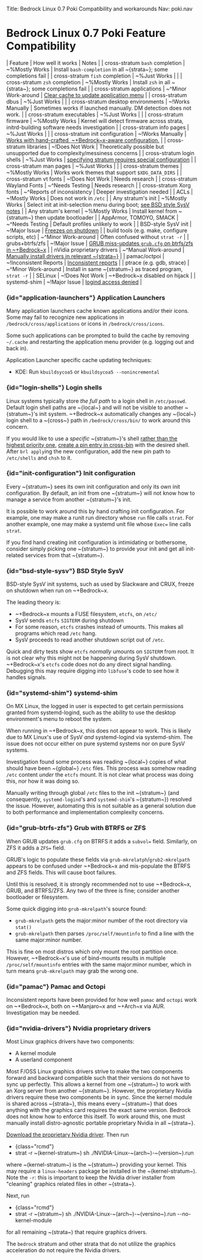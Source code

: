 Title: Bedrock Linux 0.7 Poki Compatibility and workarounds
Nav: poki.nav

# Bedrock Linux 0.7 Poki Feature Compatibility

| Feature                            | How well it works   | Notes |
| cross-stratum `bash` completion    | ~%Mostly Works      | Install `bash-completion` in all ~{strata~}; some completions fail |
| cross-stratum `fish` completion    | ~%Just Works        | |
| cross-stratum `zsh` completion     | ~%Mostly Works      | Install `zsh` in all ~{strata~}; some completions fail |
| cross-stratum applications         | ~^Minor Work-around | [Clear cache to update application menu](#application-launchers) |
| cross-stratum dbus                 | ~%Just Works        | |
| cross-stratum desktop environments | ~!Works Manually    | Sometimes works if launched manually.  DM detection does not work. |
| cross-stratum executables          | ~%Just Works        | |
| cross-stratum firmware             | ~%Mostly Works      | Kernel will detect firmware across strata, initrd-building software needs investigation |
| cross-stratum info pages           | ~%Just Works        | |
| cross-stratum init configuration   | ~!Works Manually    | [Works with hand-crafted, ~+Bedrock~x-aware configuration.](#init-configuration) |
| cross-stratum libraries            | ~!Does Not Work     | Theoretically possible but unsupported due to complexity/messiness concerns |
| cross-stratum login shells         | ~%Just Works        | [specifying stratum requires special configuration](#login-shells) |
| cross-stratum man pages            | ~%Just Works        | |
| cross-stratum themes               | ~%Mostly Works      | Works work themes that support `$XDG_DATA_DIRS` |
| cross-stratum vt fonts             | ~!Does Not Work     | Needs research |
| cross-stratum Wayland Fonts        | ~^Needs Testing     | Needs research |
| cross-stratum Xorg fonts           | ~^Reports of inconsistency | Deeper investigation needed |
| ACLs                                             | ~!Mostly Works       | Does not work in `/etc` |
| Any stratum's init                               | ~%Mostly Works       | Select init at init-selection menu during boot; [see BSD style SysV notes](#bsd-style-sysv) |
| Any stratum's kernel                             | ~%Mostly Works       | Install kernel from ~{stratum~} then update bootloader |
| AppArmor, TOMOYO, SMACK                          | ~^Needs Testing      | Default profiles unlikely to work |
| BSD-style SysV init                              | ~!Major Issue        | [Freezes on shutdown](#bsd-style-sysv) |
| build tools (e.g. make, configure scripts, etc)  | ~^Minor Work-around  | Often confused without `strat -r` |
| grubs+btrfs/zfs                                  | ~!Major Issue        | [GRUB miss-updates `grub.cfg` on btrfs/zfs in ~+Bedrock~x](#grub-btrfs-zfs) |
| nVidia proprietary drivers                       | ~^Manual Work-around | [Manually install drivers in relevant ~{strata~}](#nvidia-drivers) |
| pamac/octpoi                                     | ~!Inconsistent Reports | [Inconsistent reports](#pamac) |
| ptrace (e.g. gdb, strace)                        | ~^Minor Work-around  | Install in same ~{stratum~} as traced program, `strat -r` |
| SELinux                                          | ~!Does Not Work      | ~+Bedrock~x disabled on hijack |
| systemd-shim                                     | ~!Major Issue        | [logind access denied](#systemd-shim) |

### {id="application-launchers"} Application Launchers

Many application launchers cache known applications and/or their icons.  Some
may fail to recognize new applications in `/bedrock/cross/applications` or icons
in `/bedrock/cross/icons`.

Some such applications can be prompted to build the cache by removing
`~/.cache` and restarting the application menu provider (e.g. logging out and
back in).

Application Launcher specific cache updating techniques:

- KDE: Run `kbuildsycoa5` or `kbuildsycoa5 --nonincremental`

### {id="login-shells"} Login shells

Linux systems typically store *the full path* to a login shell in
`/etc/passwd`.  Default login shell paths are ~{local~} and will not be visible
to another ~{stratum~}'s init system.  ~+Bedrock~x automatically changes any
~{local~} login shell to a ~{cross~} path in `/bedrock/cross/bin/` to work
around this concern.

If you would like to use a *specific* ~{stratum~}'s shell [rather than the
highest priority one](configuration.html#cross-priority), [create a pin entry
in cross-bin](workflows.html#pinning) with the desired shell.  After `brl
apply`ing the new configuration, add the new pin path to `/etc/shells` and
`chsh` to it.

### {id="init-configuration"} Init configuration

Every ~{stratum~} sees its own init configuration and only its own init
configuration.  By default, an init from one ~{stratum~} will not know how to
manage a service from another ~{stratum~}'s init.

It is possible to work around this by hand crafting init configuration.  For
example, one may make a runit run directory whose `run` file calls `strat`.
For another example, one may make a systemd unit file whose `Exec=` line calls
`strat`.

If you find hand creating init configuration is intimidating or bothersome,
consider simply picking one ~{stratum~} to provide your init and get all
init-related services from that ~{stratum~}.

### {id="bsd-style-sysv"} BSD Style SysV

BSD-style SysV init systems, such as used by Slackware and CRUX, freeze on shutdown when run on ~+Bedrock~x.

The leading theory is:

- ~+Bedrock~x mounts a FUSE filesystem, `etcfs`, on `/etc/`
- SysV sends `etcfs` `SIGTERM` during shutdown
- For some reason, `etcfs` crashes instead of umounts.  This makes all programs
  which read `/etc` hang.
- SysV proceeds to read another shutdown script out of `/etc`.

Quick and dirty tests show `etcfs` _normally_ umounts on `SIGTERM` from root.
It is not clear why this might not be happening during SysV shutdown.
~+Bedrock~x's `etcfs` code does not do any direct signal handling.  Debugging
this may require digging into `libfuse`'s code to see how it handles signals.

### {id="systemd-shim"} systemd-shim

On MX Linux, the logged in user is expected to get certain permissions granted
from systemd-logind, such as the ability to use the desktop environment's menu
to reboot the system.

When running in ~+Bedrock~x, this does not appear to work.  This is likely due
to MX Linux's use of SysV _and_ systemd-logind via systemd-shim.  The issue does
not occur either on pure systemd systems nor on pure SysV systems.

Investigation found some process was reading ~{local~} copies of what should
have been ~{global~} `/etc` files.  This process was somehow reading `/etc`
content _under_ the `etcfs` mount.  It is not clear what process was doing
this, nor how it was doing so.

Manually writing through global `/etc` files to the init ~{stratum~} (and
consequently, `systemd-logind`'s and `systemd-shim`'s ~{stratum~}) resolved the
issue.  However, automating this is not suitable as a general solution due to
both performance and implementation complexity concerns.

### {id="grub-btrfs-zfs"} Grub with BTRFS or ZFS

When GRUB updates `grub.cfg` on BTRFS it adds a `subvol=` field.  Similarly, on
ZFS it adds a `ZFS=` field.

GRUB's logic to populate these fields via `grub-mkrelatph`/`grub2-mkrelpath`
appears to be confused under ~+Bedrock~x and mis-populate the BTRFS and ZFS
fields.  This will cause boot failures.

Until this is resolved, it is strongly recommended not to use ~+Bedrock~x,
GRUB, and BTRFS/ZFS.  Any two of the three is fine; consider another bootloader
or filesystem.

Some quick digging into `grub-mkrelpath`'s source found:

- `grub-mkrelpath` gets the major:minor number of the root directory via
  `stat()`
- `grub-mkrelpath` then parses `/proc/self/mountinfo` to find a line with the
  same major:minor number.

This is fine on most distros which only mount the root partition once.
However, ~+Bedrock~x's use of bind-mounts results in multiple
`/proc/self/mountinfo` entries with the same major:minor number, which in turn
means `grub-mkrelpath` may grab the wrong one.

### {id="pamac"} Pamac and Octopi

Inconsistent reports have been provided for how well `pamac` and `octopi` work
on ~+Bedrock~x, both on ~+Manjaro~x and ~+Arch~x via AUR.  Investigation may be
needed.

### {id="nvidia-drivers"} Nvidia proprietary drivers

Most Linux graphics drivers have two components:

- A kernel module
- A userland component

Most F/OSS Linux graphics drivers strive to make the two components forward and
backward compatible such that their versions do not have to sync up perfectly.
This allows a kernel from one ~{stratum~} to work with an Xorg server from
another ~{stratum~}.  However, the proprietary Nvidia drivers require these two
components be in sync.  Since the kernel module is shared across ~{strata~},
this means every ~{stratum~} that does anything with the graphics card requires
the exact same version.  Bedrock does not know how to enforce this itself.  To
work around this, one must manually install distro-agnostic portable
proprietary Nvidia in all ~{strata~}.

[Download the proprietary Nvidia driver](https://www.nvidia.com/object/unix.html).  Then run

- {class="rcmd"}
- strat -r ~(kernel-stratum~) sh ./NVIDIA-Linux-~(arch~)-~(version~).run

where ~(kernel-stratum~) is the ~{stratum~} providing your kernel.  This may
require a `linux-headers` package be installed in the ~(kernel-stratum~).  Note
the `-r`: this is important to keep the Nvidia driver installer from "cleaning"
graphics related files in other ~{strata~}.

Next, run

- {class="rcmd"}
- strat -r ~(stratum~) sh ./NVIDIA-Linux-~(arch~)-~(versino~).run --no-kernel-module

for all remaining ~(strata~) that require graphics drivers.

The `bedrock` stratum and other strata that do not utilize the graphics
acceleration do not require the Nvidia drivers.
